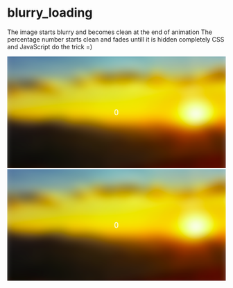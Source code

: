 # blurry_loading

The image starts blurry and becomes clean at the end of animation
The percentage number starts clean and fades untill it is hidden completely
CSS and JavaScript do the trick =)

![Blurry Image](1.png)
![Clean Image](1.png)


